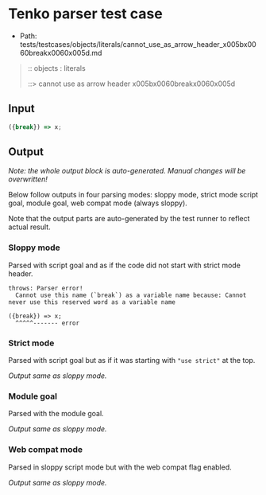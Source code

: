 # Tenko parser test case

- Path: tests/testcases/objects/literals/cannot_use_as_arrow_header_x005bx0060breakx0060x005d.md

> :: objects : literals
>
> ::> cannot use as arrow header x005bx0060breakx0060x005d

## Input

`````js
({break}) => x;
`````

## Output

_Note: the whole output block is auto-generated. Manual changes will be overwritten!_

Below follow outputs in four parsing modes: sloppy mode, strict mode script goal, module goal, web compat mode (always sloppy).

Note that the output parts are auto-generated by the test runner to reflect actual result.

### Sloppy mode

Parsed with script goal and as if the code did not start with strict mode header.

`````
throws: Parser error!
  Cannot use this name (`break`) as a variable name because: Cannot never use this reserved word as a variable name

({break}) => x;
  ^^^^^------- error
`````

### Strict mode

Parsed with script goal but as if it was starting with `"use strict"` at the top.

_Output same as sloppy mode._

### Module goal

Parsed with the module goal.

_Output same as sloppy mode._

### Web compat mode

Parsed in sloppy script mode but with the web compat flag enabled.

_Output same as sloppy mode._

